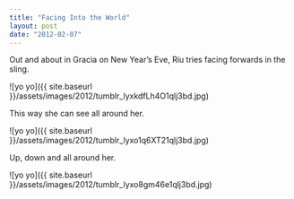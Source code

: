 ```yaml
---
title: "Facing Into the World"
layout: post
date: "2012-02-07"
---
```


Out and about in Gracia on New Year’s Eve, Riu tries facing forwards in the sling.

![yo yo]({{ site.baseurl }}/assets/images/2012/tumblr_lyxkdfLh4O1qlj3bd.jpg)

This way she can see all around her.

![yo yo]({{ site.baseurl }}/assets/images/2012/tumblr_lyxo1q6XT21qlj3bd.jpg)

Up, down and all around her.

![yo yo]({{ site.baseurl }}/assets/images/2012/tumblr_lyxo8gm46e1qlj3bd.jpg)
